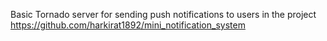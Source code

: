 Basic Tornado server for sending push notifications to users in the project https://github.com/harkirat1892/mini_notification_system


